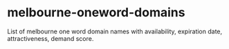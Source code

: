 # melbourne-oneword-domains
List of melbourne one word domain names with availability, expiration date, attractiveness, demand score.
